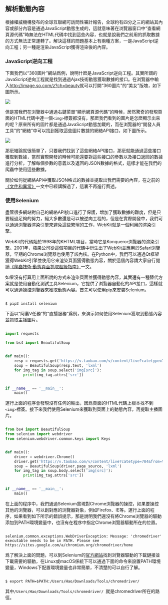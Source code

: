 ## 解析動態內容

根據權威機構發布的全球互聯網可訪問性審計報告，全球約有四分之三的網站其內容或部分內容是通過JavaScript動態生成的，這就意味著在浏覽器窗口中“查看網頁源代碼”時無法在HTML代碼中找到這些內容，也就是說我們之前用的抓取數據的方式無法正常運轉了。解決這樣的問題基本上有兩種方案，一是JavaScript逆向工程；另一種是渲染JavaScript獲得渲染後的內容。

### JavaScript逆向工程

下面我們以“360圖片”網站爲例，說明什麽是JavaScript逆向工程。其實所謂的JavaScript逆向工程就是找到通過Ajax技術動態獲取數據的接口。在浏覽器中輸入<http://image.so.com/z?ch=beauty>就可以打開“360圖片”的“美女”版塊，如下圖所示。

![](./res/image360-website.png)

但是當我們在浏覽器中通過右鍵菜單“顯示網頁源代碼”的時候，居然驚奇的發現頁面的HTML代碼中連一個`<img>`標簽都沒有，那麽我們看到的圖片是怎麽顯示出來的呢？原來所有的圖片都是通過JavaScript動態加載的，而在浏覽器的“開發人員工具”的“網絡”中可以找到獲取這些圖片數據的網絡API接口，如下圖所示。

![](./res/api-image360.png)

那麽結論就很簡單了，只要我們找到了這些網絡API接口，那麽就能通過這些接口獲取到數據，當然實際開發的時候可能還要對這些接口的參數以及接口返回的數據進行分析，了解每個參數的意義以及返回的JSON數據的格式，這樣才能在我們的爬蟲中使用這些數據。

關於如何從網絡API中獲取JSON格式的數據並提取出我們需要的內容，在之前的[《文件和異常》](../Day01-15/Day11/文件和異常.md)一文中已經講解過了，這裏不再進行贅述。

### 使用Selenium

盡管很多網站對自己的網絡API接口進行了保護，增加了獲取數據的難度，但是只要經過足夠的努力，絕大多數還是可以被逆向工程的，但是在實際開發中，我們可以通過浏覽器渲染引擎來避免這些繁瑣的工作，WebKit就是一個利用的渲染引擎。

WebKit的代碼始於1998年的KHTML項目，當時它是Konqueror浏覽器的渲染引擎。2001年，蘋果公司從這個項目的代碼中衍生出了WebKit並應用於Safari浏覽器，早期的Chrome浏覽器也使用了該內核。在Python中，我們可以通過Qt框架獲得WebKit引擎並使用它來渲染頁面獲得動態內容，關於這個內容請大家自行閱讀[《爬蟲技術:動態頁面抓取超級指南》](http://python.jobbole.com/84600/)一文。

如果沒有打算用上面所說的方式來渲染頁面並獲得動態內容，其實還有一種替代方案就是使用自動化測試工具Selenium，它提供了浏覽器自動化的API接口，這樣就可以通過操控浏覽器來獲取動態內容。首先可以使用pip來安裝Selenium。

```Shell

$ pip3 install selenium
```

下面以“阿裏V任務”的“直播服務”爲例，來演示如何使用Selenium獲取到動態內容並抓取主播圖片。

```Python

import requests

from bs4 import BeautifulSoup


def main():
    resp = requests.get('https://v.taobao.com/v/content/live?catetype=704&from=taonvlang')
    soup = BeautifulSoup(resp.text, 'lxml')
    for img_tag in soup.select('img[src]'):
        print(img_tag.attrs['src'])


if __name__ == '__main__':
    main()

```

運行上面的程序會發現沒有任何的輸出，因爲頁面的HTML代碼上根本找不到`<img>`標簽。接下來我們使用Selenium來獲取到頁面上的動態內容，再提取主播圖片。

```Python

from bs4 import BeautifulSoup
from selenium import webdriver
from selenium.webdriver.common.keys import Keys


def main():
    driver = webdriver.Chrome()
    driver.get('https://v.taobao.com/v/content/live?catetype=704&from=taonvlang')
    soup = BeautifulSoup(driver.page_source, 'lxml')
    for img_tag in soup.body.select('img[src]'):
        print(img_tag.attrs['src'])


if __name__ == '__main__':
    main()

```

在上面的程序中，我們通過Selenium實現對Chrome浏覽器的操控，如果要操控其他的浏覽器，可以創對應的浏覽器對象，例如Firefox、IE等。運行上面的程序，如果看到如下所示的錯誤提示，那是說明我們還沒有將Chrome浏覽器的驅動添加到PATH環境變量中，也沒有在程序中指定Chrome浏覽器驅動所在的位置。

```Shell

selenium.common.exceptions.WebDriverException: Message: 'chromedriver' executable needs to be in PATH. Please see https://sites.google.com/a/chromium.org/chromedriver/home
```

爲了解決上面的問題，可以到Selenium的[官方網站]()找到浏覽器驅動的下載鏈接並下載需要的驅動，在Linux或macOS係統下可以通過下面的命令來設置PATH環境變量，Windows下配置環境變量也非常簡單，不清楚的可以自行了解。

```Shell

$ export PATH=$PATH:/Users/Hao/Downloads/Tools/chromedriver/
```

其中`/Users/Hao/Downloads/Tools/chromedriver/ `就是chromedriver所在的路徑。